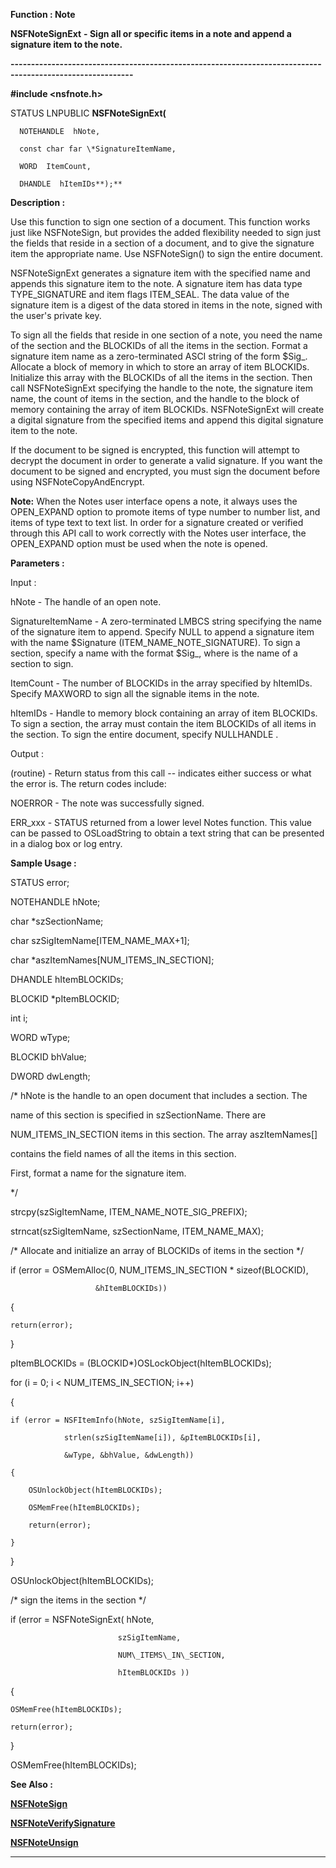 




<!--
 /\* Font Definitions \*/
 @font-face
 {font-family:Courier;
 panose-1:2 7 4 9 2 2 5 2 4 4;}
@font-face
 {font-family:"Tms Rmn";
 panose-1:2 2 6 3 4 5 5 2 3 4;}
@font-face
 {font-family:Helv;
 panose-1:2 11 6 4 2 2 2 3 2 4;}
@font-face
 {font-family:"Cambria Math";
 panose-1:2 4 5 3 5 4 6 3 2 4;}
 /\* Style Definitions \*/
 p.MsoNormal, li.MsoNormal, div.MsoNormal
 {margin-top:0cm;
 margin-right:0cm;
 margin-bottom:8.0pt;
 margin-left:0cm;
 line-height:107%;
 font-size:11.0pt;
 font-family:"Calibri",sans-serif;}
.MsoChpDefault
 {font-size:11.0pt;}
.MsoPapDefault
 {margin-bottom:8.0pt;
 line-height:107%;}
 /\* Page Definitions \*/
 @page WordSection1
 {size:612.0pt 792.0pt;
 margin:72.0pt 72.0pt 72.0pt 72.0pt;}
div.WordSection1
 {page:WordSection1;}
-->




 


**Function : Note**



**NSFNoteSignExt** **- Sign all
or specific items in a note and append a signature item to the note.**


**----------------------------------------------------------------------------------------------------------**



**#include <nsfnote.h>**



STATUS
LNPUBLIC **NSFNoteSignExt(**  

      NOTEHANDLE  hNote,  

      const char far \*SignatureItemName,  

      WORD  ItemCount,  

      DHANDLE  hItemIDs**);**



**Description :**



Use this
function to sign one section of a document. This function works just like
NSFNoteSign, but provides the added flexibility needed to sign just the fields
that reside in a section of a document, and to give the signature item the appropriate
name. Use NSFNoteSign() to sign the entire document.   

  

NSFNoteSignExt generates a signature item with the specified name and appends
this signature item to the note. A signature item has data type TYPE\_SIGNATURE
and item flags ITEM\_SEAL. The data value of the signature item is a digest of
the data stored in items in the note, signed with the user's private key.  

  

To sign all the fields that reside in one section of a note, you need the name
of the section and the BLOCKIDs of all the items in the section. Format a
signature item name as a zero-terminated ASCI string of the form
$Sig\_<sectionname>.  Allocate a block of memory in which to store an
array of item BLOCKIDs.  Initialize this array with the BLOCKIDs of all the
items in the section.  Then call NSFNoteSignExt specifying the handle to the
note, the signature item name, the count of items in the section, and the
handle to the block of memory containing the array of item BLOCKIDs. 
NSFNoteSignExt will  create a digital signature from the specified items and
append this digital signature item to the note.


 


If the
document to be signed is encrypted, this function will attempt to decrypt the
document in order to generate a valid signature.  If you want the document to
be signed and encrypted, you must sign the document  before using
NSFNoteCopyAndEncrypt.


 


**Note:**  When the
Notes user interface opens a note, it always uses the OPEN\_EXPAND option to
promote items of type number to number list, and items of type text to text
list.  In order for a signature created or verified through this API call to
work correctly with the Notes user interface, the OPEN\_EXPAND option must be
used when the note is opened.


 


**Parameters :**



Input :  

hNote  -  The handle of an open note.  

  

SignatureItemName  -  A zero-terminated LMBCS string specifying the name of the
signature item to append. Specify NULL to append a signature item with the name
$Signature (ITEM\_NAME\_NOTE\_SIGNATURE). To sign a section, specify a name with
the format $Sig\_<sectionname>, where <sectionname> is the name of a
section to sign.  

  

ItemCount  -  The number of BLOCKIDs in the array specified by hItemIDs.
Specify MAXWORD to sign all the signable items in the note.  

  

hItemIDs  -  Handle to memory block containing an array of item BLOCKIDs. To
sign a section, the array must contain the item BLOCKIDs of all items in the
section. To sign the entire document, specify NULLHANDLE .  

  




Output :  

(routine)  -  Return status from this call -- indicates either success or what
the error is. The return codes include:  

  

NOERROR - The note was successfully signed.  

ERR\_xxx - STATUS returned from a lower level Notes function.  This value can be
passed to OSLoadString to obtain a text string that can be presented in a
dialog box or log entry.  

  

  




 **Sample Usage :**


STATUS error;  

NOTEHANDLE  hNote;  

char \*szSectionName;  

char szSigItemName[ITEM\_NAME\_MAX+1];  

char \*aszItemNames[NUM\_ITEMS\_IN\_SECTION];  

DHANDLE hItemBLOCKIDs;  

BLOCKID \*pItemBLOCKID;  

int i;  

WORD    wType;  

BLOCKID bhValue;  

DWORD   dwLength;  

  

  

/\* hNote is the handle to an open document that includes a section. The  

   name of this section is specified in szSectionName. There are  

   NUM\_ITEMS\_IN\_SECTION items in this section. The array aszItemNames[]  

   contains the field names of all the items in this section.  

   First, format a name for the signature item.  

\*/  

  

strcpy(szSigItemName, ITEM\_NAME\_NOTE\_SIG\_PREFIX);  

strncat(szSigItemName, szSectionName, ITEM\_NAME\_MAX);  

  

/\* Allocate and initialize an array of BLOCKIDs of items in the section \*/  

  

if (error = OSMemAlloc(0, NUM\_ITEMS\_IN\_SECTION \* sizeof(BLOCKID),  

                       &hItemBLOCKIDs))  

{  

    return(error);  

}  

  

pItemBLOCKIDs = (BLOCKID\*)OSLockObject(hItemBLOCKIDs);  

  

for (i = 0; i < NUM\_ITEMS\_IN\_SECTION; i++)  

{  

    if (error = NSFItemInfo(hNote, szSigItemName[i],  

                strlen(szSigItemName[i]), &pItemBLOCKIDs[i],  

                &wType, &bhValue, &dwLength))  

    {  

        OSUnlockObject(hItemBLOCKIDs);  

        OSMemFree(hItemBLOCKIDs);  

        return(error);  

    }  

}  

  

  

OSUnlockObject(hItemBLOCKIDs);  

  

/\* sign the items in the section \*/  

  

if (error = NSFNoteSignExt( hNote,  

                            szSigItemName,  

                            NUM\_ITEMS\_IN\_SECTION,  

                            hItemBLOCKIDs ))  

{  

    OSMemFree(hItemBLOCKIDs);  

    return(error);  

}  

  

OSMemFree(hItemBLOCKIDs);


 **See Also :**


**[NSFNoteSign](NSFNoteSign.md)**


**[NSFNoteVerifySignature](NSFNoteVerifySignature.md)**


**[NSFNoteUnsign](NSFNoteUnsign.md)**



----------------------------------------------------------------------------------------------------------


 





